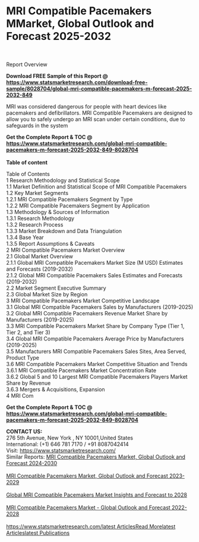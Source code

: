 <h1>MRI Compatible Pacemakers MMarket, Global Outlook and Forecast 2025-2032</h1><br/><p>Report Overview</p><p><strong>Download FREE Sample of this Report @ <a href="https://www.statsmarketresearch.com/download-free-sample/8028704/global-mri-compatible-pacemakers-m-forecast-2025-2032-849">https://www.statsmarketresearch.com/download-free-sample/8028704/global-mri-compatible-pacemakers-m-forecast-2025-2032-849</a></strong></p><p>MRI was considered dangerous for people with heart devices like pacemakers and defibrillators. MRI Compatible Pacemakers are designed to allow you to safely undergo an MRI scan under certain conditions, due to safeguards in the system</p><div><b>Get the Complete Report & TOC @ <a href="https://www.statsmarketresearch.com/global-mri-compatible-pacemakers-m-forecast-2025-2032-849-8028704">https://www.statsmarketresearch.com/global-mri-compatible-pacemakers-m-forecast-2025-2032-849-8028704</a></b></div><br><b>Table of content</b><p>Table of Contents<br />1 Research Methodology and Statistical Scope<br />1.1 Market Definition and Statistical Scope of MRI Compatible Pacemakers<br />1.2 Key Market Segments<br />1.2.1 MRI Compatible Pacemakers Segment by Type<br />1.2.2 MRI Compatible Pacemakers Segment by Application<br />1.3 Methodology & Sources of Information<br />1.3.1 Research Methodology<br />1.3.2 Research Process<br />1.3.3 Market Breakdown and Data Triangulation<br />1.3.4 Base Year<br />1.3.5 Report Assumptions & Caveats<br />2 MRI Compatible Pacemakers Market Overview<br />2.1 Global Market Overview<br />2.1.1 Global MRI Compatible Pacemakers Market Size (M USD) Estimates and Forecasts (2019-2032)<br />2.1.2 Global MRI Compatible Pacemakers Sales Estimates and Forecasts (2019-2032)<br />2.2 Market Segment Executive Summary<br />2.3 Global Market Size by Region<br />3 MRI Compatible Pacemakers Market Competitive Landscape<br />3.1 Global MRI Compatible Pacemakers Sales by Manufacturers (2019-2025)<br />3.2 Global MRI Compatible Pacemakers Revenue Market Share by Manufacturers (2019-2025)<br />3.3 MRI Compatible Pacemakers Market Share by Company Type (Tier 1, Tier 2, and Tier 3)<br />3.4 Global MRI Compatible Pacemakers Average Price by Manufacturers (2019-2025)<br />3.5 Manufacturers MRI Compatible Pacemakers Sales Sites, Area Served, Product Type<br />3.6 MRI Compatible Pacemakers Market Competitive Situation and Trends<br />3.6.1 MRI Compatible Pacemakers Market Concentration Rate<br />3.6.2 Global 5 and 10 Largest MRI Compatible Pacemakers Players Market Share by Revenue<br />3.6.3 Mergers & Acquisitions, Expansion<br />4 MRI Com<br><div><b>Get the Complete Report & TOC @ <a href="https://www.statsmarketresearch.com/global-mri-compatible-pacemakers-m-forecast-2025-2032-849-8028704">https://www.statsmarketresearch.com/global-mri-compatible-pacemakers-m-forecast-2025-2032-849-8028704</a></b></div></p> <b>CONTACT US:</b><br>276 5th Avenue, New York , NY 10001,United States<br>International: (+1) 646 781 7170 / +91 8087042414<br>Visit: <a href="https://www.statsmarketresearch.com/">https://www.statsmarketresearch.com/</a><br>Similar Reports: <a href="https://www.statsmarketresearch.com/global-mri-compatible-pacemakers-m-forecast-2025-2032-849-8028704">MRI Compatible Pacemakers Market, Global Outlook and Forecast 2024-2030</a><br/><br/><a href="https://www.statsmarketresearch.com/global-mri-compatible-pacemakers-m-forecast-2025-2032-849-8028704">MRI Compatible Pacemakers Market, Global Outlook and Forecast 2023-2029</a><br/><br/><a href="https://www.statsmarketresearch.com/global-mri-compatible-pacemakers-m-forecast-2025-2032-849-8028704">Global MRI Compatible Pacemakers Market Insights and Forecast to 2028</a><br/><br/><a href="https://www.statsmarketresearch.com/global-mri-compatible-pacemakers-m-forecast-2025-2032-849-8028704">MRI Compatible Pacemakers Market - Global Outlook and Forecast 2022-2028</a><br/><br/><a href="https://gyeongbokgung.com">https://www.statsmarketresearch.com/</a><a href="https://hallyeomaritime.com">latest Articles</a><a href="https://jingwansa.com">Read More</a><a href=https://nguoiviet.jp/">latest Articles</a><a href="https://www.intelmarketresearch.com/">latest Publications</a>